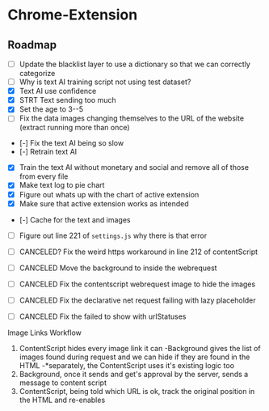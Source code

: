 # Chrome-Extension

## Roadmap

-   [ ] Update the blacklist layer to use a dictionary so that we can correctly categorize
-   [ ] Why is text AI training script not using test dataset?
-   [X] Text AI use confidence
-   [X] STRT Text sending too much
-   [X] Set the age to 3--5
-   [ ] Fix the data images changing themselves to the URL of the website (extract running more than once)
-   [-] Fix the text AI being so slow
-   [-] Retrain text AI

-   [X] Train the text AI without monetary and social and remove all of those from every file
-   [X] Make text log to pie chart
-   [X] Figure out whats up with the chart of active extension
-   [X] Make sure that active extension works as intended
-   [-] Cache for the text and images
-   [ ] Figure out line 221 of `settings.js` why there is that error

-   [ ] CANCELED? Fix the weird https workaround in line 212 of contentScript
-   [ ] CANCELED Move the background to inside the webrequest
-   [ ] CANCELED Fix the contentscript webrequest image to hide the images
-   [ ] CANCELED Fix the declarative net request failing with lazy placeholder
-   [ ] CANCELED Fix the failed to show with urlStatuses


Image Links Workflow
1. ContentScript hides every image link it can
    -Background gives the list of images found during request and we can hide if they are found in the HTML
    -*separately, the ContentScript uses it's existing logic too
2. Background, once it sends and get's approval by the server, sends a message to content script
3. ContentScript, being told which URL is ok, track the original position in the HTML and re-enables
